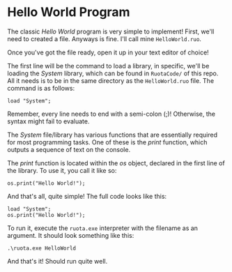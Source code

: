 # Hello World Program

The classic _Hello World_ program is very simple to implement! First, we'll need to created a file. Anyways is fine. I'll call mine `HelloWorld.ruo`.

Once you've got the file ready, open it up in your text editor of choice!

The first line will be the command to load a library, in specific, we'll be loading the _System_ library, which can be found in `RuotaCode/` of this repo. All it needs is to be in the same directory as the `HelloWorld.ruo` file. The command is as follows:

	load "System";

Remember, every line needs to end with a semi-colon (;)! Otherwise, the syntax might fail to evaluate.

The _System_ file/library has various functions that are essentially required for most programming tasks. One of these is the _print_ function, which outputs a sequence of text on the console.

The _print_ function is located within the _os_ object, declared in the first line of the library. To use it, you call it like so:

	os.print("Hello World!");

And that's all, quite simple! The full code looks like this:

	load "System";
	os.print("Hello World!");

To run it, execute the `ruota.exe` interpreter with the filename as an argument. It should look something like this:

	.\ruota.exe HelloWorld

And that's it! Should run quite well.